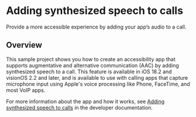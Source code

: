 # Adding synthesized speech to calls
Provide a more accessible experience by adding your app’s audio to a call.

## Overview
This sample project shows you how to create an accessibility app that supports augmentative and alternative communication (AAC) by adding synthesized speech to a call. This feature is available in iOS 18.2 and visionOS 2.2 and later, and is available to use with calling apps that capture microphone input using Apple's voice processing like Phone, FaceTime, and most VoIP apps.

For more information about the app and how it works, see
[Adding synthesized speech to calls](https://developer.apple.com/documentation/avfaudio/adding-synthesized-speech-to-calls) in the developer documentation.
